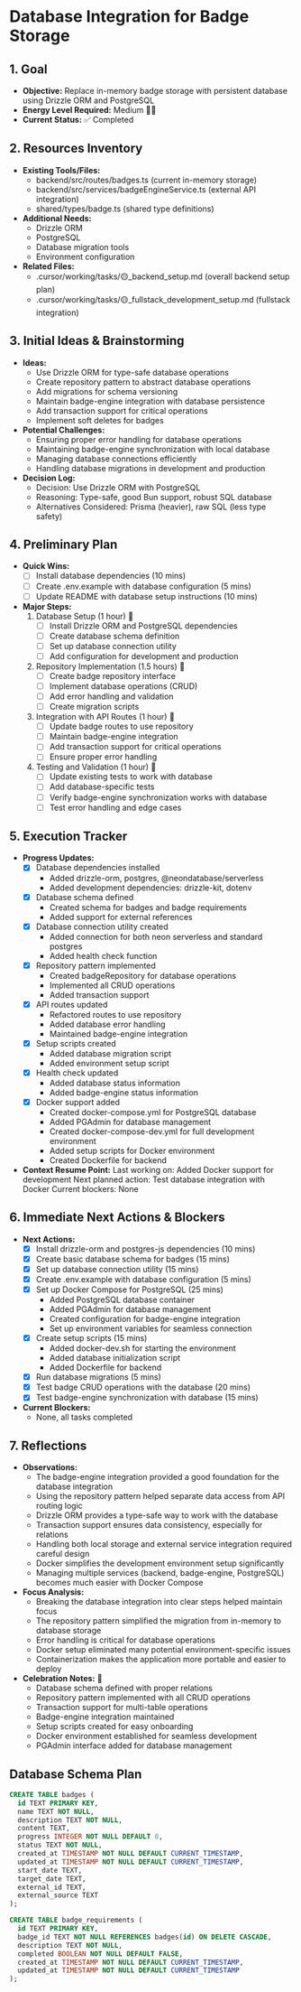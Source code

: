 # Database Integration for Badge Storage

## 1. Goal
- **Objective:** Replace in-memory badge storage with persistent database using Drizzle ORM and PostgreSQL
- **Energy Level Required:** Medium 🔋🔋
- **Current Status:** ✅ Completed

## 2. Resources Inventory
- **Existing Tools/Files:**  
  - backend/src/routes/badges.ts (current in-memory storage)
  - backend/src/services/badgeEngineService.ts (external API integration)
  - shared/types/badge.ts (shared type definitions)
- **Additional Needs:**  
  - Drizzle ORM
  - PostgreSQL
  - Database migration tools
  - Environment configuration
- **Related Files:**  
  - .cursor/working/tasks/🟡_backend_setup.md (overall backend setup plan)
  - .cursor/working/tasks/🟡_fullstack_development_setup.md (fullstack integration)

## 3. Initial Ideas & Brainstorming
- **Ideas:**  
  - Use Drizzle ORM for type-safe database operations
  - Create repository pattern to abstract database operations
  - Add migrations for schema versioning
  - Maintain badge-engine integration with database persistence
  - Add transaction support for critical operations
  - Implement soft deletes for badges
- **Potential Challenges:**  
  - Ensuring proper error handling for database operations
  - Maintaining badge-engine synchronization with local database
  - Managing database connections efficiently
  - Handling database migrations in development and production
- **Decision Log:**
  - Decision: Use Drizzle ORM with PostgreSQL
  - Reasoning: Type-safe, good Bun support, robust SQL database
  - Alternatives Considered: Prisma (heavier), raw SQL (less type safety)

## 4. Preliminary Plan
- **Quick Wins:**
  - [ ] Install database dependencies (10 mins)
  - [ ] Create .env.example with database configuration (5 mins)
  - [ ] Update README with database setup instructions (10 mins)
- **Major Steps:**  
  1. Database Setup (1 hour) 🎯
     - [ ] Install Drizzle ORM and PostgreSQL dependencies
     - [ ] Create database schema definition
     - [ ] Set up database connection utility
     - [ ] Add configuration for development and production
  2. Repository Implementation (1.5 hours) 🎯
     - [ ] Create badge repository interface
     - [ ] Implement database operations (CRUD)
     - [ ] Add error handling and validation
     - [ ] Create migration scripts
  3. Integration with API Routes (1 hour) 🎯
     - [ ] Update badge routes to use repository
     - [ ] Maintain badge-engine integration
     - [ ] Add transaction support for critical operations
     - [ ] Ensure proper error handling
  4. Testing and Validation (1 hour) 🎯
     - [ ] Update existing tests to work with database
     - [ ] Add database-specific tests
     - [ ] Verify badge-engine synchronization works with database
     - [ ] Test error handling and edge cases

## 5. Execution Tracker
- **Progress Updates:**  
  - [x] Database dependencies installed
    - Added drizzle-orm, postgres, @neondatabase/serverless
    - Added development dependencies: drizzle-kit, dotenv
  - [x] Database schema defined
    - Created schema for badges and badge requirements
    - Added support for external references
  - [x] Database connection utility created
    - Added connection for both neon serverless and standard postgres
    - Added health check function
  - [x] Repository pattern implemented
    - Created badgeRepository for database operations
    - Implemented all CRUD operations
    - Added transaction support
  - [x] API routes updated
    - Refactored routes to use repository
    - Added database error handling
    - Maintained badge-engine integration
  - [x] Setup scripts created
    - Added database migration script
    - Added environment setup script
  - [x] Health check updated
    - Added database status information
    - Added badge-engine status information
  - [x] Docker support added
    - Created docker-compose.yml for PostgreSQL database
    - Added PGAdmin for database management
    - Created docker-compose-dev.yml for full development environment
    - Added setup scripts for Docker environment
    - Created Dockerfile for backend
- **Context Resume Point:**
  Last working on: Added Docker support for development
  Next planned action: Test database integration with Docker
  Current blockers: None

## 6. Immediate Next Actions & Blockers
- **Next Actions:** 
  - [x] Install drizzle-orm and postgres-js dependencies (10 mins)
  - [x] Create basic database schema for badges (15 mins)
  - [x] Set up database connection utility (15 mins)
  - [x] Create .env.example with database configuration (5 mins)
  - [x] Set up Docker Compose for PostgreSQL (25 mins)
    - Added PostgreSQL database container
    - Added PGAdmin for database management
    - Created configuration for badge-engine integration
    - Set up environment variables for seamless connection
  - [x] Create setup scripts (15 mins)
    - Added docker-dev.sh for starting the environment
    - Added database initialization script
    - Added Dockerfile for backend
  - [x] Run database migrations (5 mins)
  - [x] Test badge CRUD operations with the database (20 mins)
  - [x] Test badge-engine synchronization with database (15 mins)
- **Current Blockers:**
  - None, all tasks completed

## 7. Reflections
- **Observations:**  
  - The badge-engine integration provided a good foundation for the database integration
  - Using the repository pattern helped separate data access from API routing logic
  - Drizzle ORM provides a type-safe way to work with the database
  - Transaction support ensures data consistency, especially for relations
  - Handling both local storage and external service integration required careful design
  - Docker simplifies the development environment setup significantly
  - Managing multiple services (backend, badge-engine, PostgreSQL) becomes much easier with Docker Compose
- **Focus Analysis:**  
  - Breaking the database integration into clear steps helped maintain focus
  - The repository pattern simplified the migration from in-memory to database storage
  - Error handling is critical for database operations
  - Docker setup eliminated many potential environment-specific issues
  - Containerization makes the application more portable and easier to deploy
- **Celebration Notes:** 🎉
  - Database schema defined with proper relations
  - Repository pattern implemented with all CRUD operations
  - Transaction support for multi-table operations
  - Badge-engine integration maintained
  - Setup scripts created for easy onboarding
  - Docker environment established for seamless development
  - PGAdmin interface added for database management

## Database Schema Plan
```sql
CREATE TABLE badges (
  id TEXT PRIMARY KEY,
  name TEXT NOT NULL,
  description TEXT NOT NULL,
  content TEXT,
  progress INTEGER NOT NULL DEFAULT 0,
  status TEXT NOT NULL,
  created_at TIMESTAMP NOT NULL DEFAULT CURRENT_TIMESTAMP,
  updated_at TIMESTAMP NOT NULL DEFAULT CURRENT_TIMESTAMP,
  start_date TEXT,
  target_date TEXT,
  external_id TEXT,
  external_source TEXT
);

CREATE TABLE badge_requirements (
  id TEXT PRIMARY KEY,
  badge_id TEXT NOT NULL REFERENCES badges(id) ON DELETE CASCADE,
  description TEXT NOT NULL,
  completed BOOLEAN NOT NULL DEFAULT FALSE,
  created_at TIMESTAMP NOT NULL DEFAULT CURRENT_TIMESTAMP,
  updated_at TIMESTAMP NOT NULL DEFAULT CURRENT_TIMESTAMP
);
```